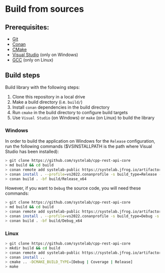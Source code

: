 # Build from sources

## Prerequisites:
  - [Git](https://git-scm.com/)
  - [Conan](https://conan.io/)
  - [CMake](https://cmake.org/)
  - [Visual Studio](https://visualstudio.microsoft.com/) (only on Windows)
  - [GCC](https://gcc.gnu.org/) (only on Linux)

## Build steps

Build library with the following steps:
  1. Clone this repository in a local drive
  2. Make a build directory (i.e. `build/`)
  3. Install `conan` dependencies in the build directory
  4. Run `cmake` in the build directory to configure build targets
  5. Use `Visual Studio` (on Windows) or `make` (on Linux) to build the library

### Windows

In order to build the application on Windows for the `Release` configuration, run the following commands ($VSINSTALLPATH is the path where Visual Studio has been installed):

``` bash
> git clone https://github.com/systelab/cpp-rest-api-core
> md build && cd build
> conan remote add systelab-public https://systelab.jfrog.io/artifactory/api/conan/cpp-conan-production-local
> conan install . --profile=vs2022.conanprofile -s build_type=Release -s arch=x86_64 --install-folder build/Release_x64
> conan build . -bf build/Release_x64
```

However, if you want to `Debug` the source code, you will need these commands:

``` bash
> git clone https://github.com/systelab/cpp-rest-api-core
> md build && cd build
> conan remote add systelab-public https://systelab.jfrog.io/artifactory/api/conan/cpp-conan-production-local
> conan install . --profile=vs2022.conanprofile -s build_type=Debug -s arch=x86_64 --install-folder build/Debug_x64
> conan build . -bf build/Debug_x64
```

### Linux

``` bash
> git clone https://github.com/systelab/cpp-rest-api-core
> mkdir build && cd build
> conan remote add systelab-public https://systelab.jfrog.io/artifactory/api/conan/cpp-conan-production-local
> conan install ..
> cmake .. -DCMAKE_BUILD_TYPE=[Debug | Coverage | Release]
> make
```
